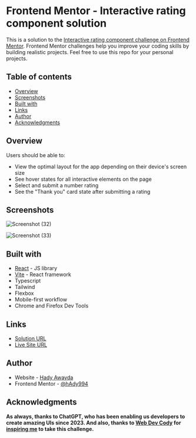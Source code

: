 # Frontend Mentor - Interactive rating component solution

This is a solution to the [Interactive rating component challenge on Frontend Mentor](https://www.frontendmentor.io/challenges/interactive-rating-component-koxpeBUmI). Frontend Mentor challenges help you improve your coding skills by building realistic projects. Feel free to use this repo for your personal projects.

## Table of contents

- [Overview](#overview)
- [Screenshots](#screenshots)
- [Built with](#built-with)
- [Links](#links)
- [Author](#author)
- [Acknowledgments](#acknowledgments)

## Overview

Users should be able to:

- View the optimal layout for the app depending on their device's screen size
- See hover states for all interactive elements on the page
- Select and submit a number rating
- See the "Thank you" card state after submitting a rating

## Screenshots

![Screenshot (32)](https://user-images.githubusercontent.com/74817838/227125985-b2133dd1-cfe7-437b-a563-2a916a4e40ab.png)


![Screenshot (33)](https://user-images.githubusercontent.com/74817838/227126007-4cfad635-afa9-46f5-8d8e-3b3af27e0a64.png)


## Built with

- [React](https://react.dev/) - JS library
- [Vite](https://vitejs.dev/) - React framework
- Typescript
- Tailwind
- Flexbox
- Mobile-first workflow
- Chrome and Firefox Dev Tools


## Links

- [Solution URL](https://www.frontendmentor.io/solutions/vite-with-react-typescript-and-tailwind-Lkw2eGUxSg)
- [Live Site URL](https://hady994.github.io/Interactive-Rating-Component/)


## Author

- Website - [Hady Awayda](https://www.hadyawayda.com)
- Frontend Mentor - [@hAdy994](https://www.frontendmentor.io/profile/hAdy994)

## Acknowledgments

**As always, thanks to ChatGPT, who has been enabling us developers to create amazing UIs since 2023.
And also, thanks to [Web Dev Cody](https://www.youtube.com/@WebDevCody) for [inspiring me](https://www.youtube.com/watch?v=mp1-HUjZE0o&ab_channel=WebDevCody) to take this challenge.**


